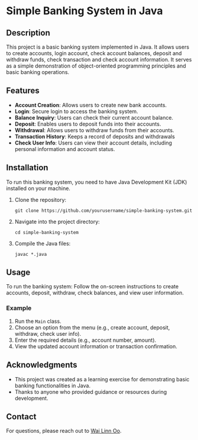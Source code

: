 # Simple Banking System in Java

## Description

This project is a basic banking system implemented in Java. It allows users to create accounts, login account, check account balances, deposit and withdraw funds, check transaction and check account information. It serves as a simple demonstration of object-oriented programming principles and basic banking operations.
## Features

- **Account Creation**: Allows users to create new bank accounts.
- **Login**: Secure login to access the banking system.
- **Balance Inquiry**: Users can check their current account balance.
- **Deposit**: Enables users to deposit funds into their accounts.
- **Withdrawal**: Allows users to withdraw funds from their accounts.
- **Transaction History**: Keeps a record of deposits and withdrawals
- **Check User Info**: Users can view their account details, including personal information and account status.




## Installation

To run this banking system, you need to have Java Development Kit (JDK) installed on your machine.

1.  Clone the repository:

    ```
    git clone https://github.com/yourusername/simple-banking-system.git
    ```
2.  Navigate into the project directory:

    ```
    cd simple-banking-system
    ```
3.  Compile the Java files:

    ```
    javac *.java
    ```

## Usage

To run the banking system:
Follow the on-screen instructions to create accounts, deposit, withdraw, check balances, and view user information.

### Example

1.  Run the `Main` class.
2.  Choose an option from the menu (e.g., create account, deposit, withdraw, check user info).
3.  Enter the required details (e.g., account number, amount).
4.  View the updated account information or transaction confirmation.
## Acknowledgments

*   This project was created as a learning exercise for demonstrating basic banking functionalities in Java.
*   Thanks to anyone who provided guidance or resources during development.
## Contact

For questions, please reach out to [Wai Linn Oo](mailto:wailinnoo.mr@gmail.com).
